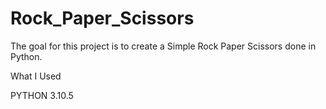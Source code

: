 # Rock_Paper_Scissors

The goal for this project is to create a Simple Rock Paper Scissors done in Python.

What I Used

PYTHON 3.10.5
